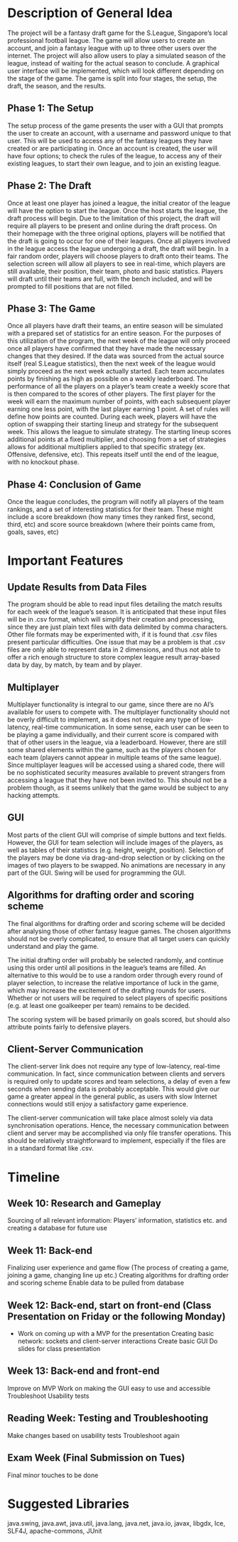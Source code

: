 # Description of General Idea

The project will be a fantasy draft game for the S.League, Singapore’s local professional football league. The game will allow users to create an account, and join a fantasy league with up to three other users over the internet. The project will also allow users to play a simulated season of the league, instead of waiting for the actual season to conclude. A graphical user interface will be implemented, which will look different depending on the stage of the game. The game is split into four stages, the setup, the draft, the season, and the results.

## Phase 1: The Setup

The setup process of the game presents the user with a GUI that prompts the user to create an account, with a username and password unique to that user. This will be used to access any of the fantasy leagues they have created or are participating in. Once an account is created, the user will have four options; to check the rules of the league, to access any of their existing leagues, to start their own league, and to join an existing league. 
	
## Phase 2: The Draft

Once at least one player has joined a league, the initial creator of the league will have the option to start the league. Once the host starts the league, the draft process will begin. Due to the limitation of this project, the draft will require all players to be present and online during the draft process. On their homepage with the three original options, players will be notified that the draft is going to occur for one of their leagues. Once all players involved in the league access the league undergoing a draft, the draft will begin. In a fair random order, players will choose players to draft onto their teams. The selection screen will allow all players to see in real-time, which players are still available, their position, their team, photo and basic statistics. Players will draft until their teams are full, with the bench included, and will be prompted to fill positions that are not filled. 

## Phase 3: The Game

Once all players have draft their teams, an entire season will be simulated with a prepared set of statistics for an entire season. For the purposes of this utilization of the program, the next week of the league will only proceed once all players have confirmed that they have made the necessary changes that they desired. If the data was sourced from the actual source itself (real S.League statistics), then the next week of the league would simply proceed as the next week actually started. Each team accumulates points by finishing as high as possible on a weekly leaderboard. The performance of all the players on a player’s team create a weekly score that is then compared to the scores of other players. The first player for the week will earn the maximum number of points, with each subsequent player earning one less point, with the last player earning 1 point. A set of rules will define how points are counted. During each week, players will have the option of swapping their starting lineup and strategy for the subsequent week. This allows the league to simulate strategy. The starting lineup scores additional points at a fixed multiplier, and choosing from a set of strategies allows for additional multipliers applied to that specific strategy (ex. Offensive, defensive, etc). This repeats itself until the end of the league, with no knockout phase.

## Phase 4: Conclusion of Game

Once the league concludes, the program will notify all players of the team rankings, and a set of interesting statistics for their team. These might include a score breakdown (how many times they ranked first, second, third, etc) and score source breakdown (where their points came from, goals, saves, etc)

# Important Features
## Update Results from Data Files
The program should be able to read input files detailing the match results for each week of the league’s season. It is anticipated that these input files will be in .csv format, which will simplify their creation and processing, since they are just plain text files with data delimited by comma characters. Other file formats may be experimented with, if it is found that .csv files present particular difficulties. One issue that may be a problem is that .csv files are only able to represent data in 2 dimensions, and thus not able to offer a rich enough structure to store complex league result array-based data by day, by match, by team and by player.

## Multiplayer
Multiplayer functionality is integral to our game, since there are no AI’s available for users to compete with. The multiplayer functionality should not be overly difficult to implement, as it does not require any type of low-latency, real-time communication. In some sense, each user can be seen to be playing a game individually, and their current score is compared with that of other users in the league, via a leaderboard. However, there are still some shared elements within the game, such as the players chosen for each team (players cannot appear in multiple teams of the same league).
Since multiplayer leagues will be accessed using a shared code, there will be no sophisticated security measures available to prevent strangers from accessing a league that they have not been invited to. This should not be a problem though, as it seems unlikely that the game would be subject to any hacking attempts.

## GUI
Most parts of the client GUI will comprise of simple buttons and text fields. However, the GUI for team selection will include images of the players, as well as tables of their statistics (e.g. height, weight, position). Selection of the players may be done via drag-and-drop selection or by clicking on the images of two players to be swapped. No animations are necessary in any part of the GUI. Swing will be used for programming the GUI.

## Algorithms for drafting order and scoring scheme
The final algorithms for drafting order and scoring scheme will be decided after analysing those of other fantasy league games. The chosen algorithms should not be overly complicated, to ensure that all target users can quickly understand and play the game.

The initial drafting order will probably be selected randomly, and continue using this order until all positions in the league’s teams are filled. An alternative to this would be to use a random order through every round of player selection, to increase the relative importance of luck in the game, which may increase the excitement of the drafting rounds for users. Whether or not users will be required to select players of specific positions (e.g. at least one goalkeeper per team) remains to be decided.

The scoring system will be based primarily on goals scored, but should also attribute points fairly to defensive players.

## Client-Server Communication
The client-server link does not require any type of low-latency, real-time communication. In fact, since communication between clients and servers is required only to update scores and team selections, a delay of even a few seconds when sending data is probably acceptable. This would give our game a greater appeal in the general public, as users with slow Internet connections would still enjoy a satisfactory game experience.

The client-server communication will take place almost solely via data synchronisation operations. Hence, the necessary communication between client and server may be accomplished via only file transfer operations. This should be relatively straightforward to implement, especially if the files are in a standard format like .csv.

# Timeline

## Week 10: Research and Gameplay
Sourcing of all relevant information: Players’ information, statistics etc. and creating a database for future use

## Week 11: Back-end
Finalizing user experience and game flow (The process of creating a game, joining a game, changing line up etc.)
Creating algorithms for drafting order and scoring scheme
Enable data to be pulled from database

## Week 12: Back-end, start on front-end (Class Presentation on Friday or the following Monday)
* Work on coming up with a MVP for the presentation
Creating basic network: sockets and client-server interactions
Create basic GUI
Do slides for class presentation

## Week 13: Back-end and front-end
Improve on MVP
Work on making the GUI easy to use and accessible 
Troubleshoot 
Usability tests

## Reading Week: Testing and Troubleshooting
Make changes based on usability tests
Troubleshoot again

## Exam Week (Final Submission on Tues)
Final minor touches to be done

# Suggested Libraries
java.swing, java.awt, java.util, java.lang, java.net, java.io, javax, libgdx, Ice, SLF4J, apache-commons, JUnit

